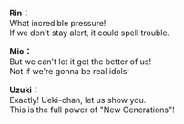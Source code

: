 # 

  
**Rin：**  
What incredible pressure!  
 If we don't stay alert, it could spell trouble.  
  
**Mio：**  
But we can't let it get the better of us!  
Not if we're gonna be real idols!  
  
**Uzuki：**  
Exactly! Ueki-chan, let us show you.  
This is the full power of \"New Generations\"!  
